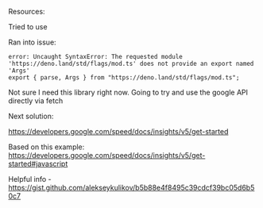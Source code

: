 Resources:

Tried to use

Ran into issue:

```
error: Uncaught SyntaxError: The requested module 'https://deno.land/std/flags/mod.ts' does not provide an export named 'Args'
export { parse, Args } from "https://deno.land/std/flags/mod.ts";
```

Not sure I need this library right now. Going to try and use the google API
directly via fetch

Next solution:

https://developers.google.com/speed/docs/insights/v5/get-started

Based on this example:
https://developers.google.com/speed/docs/insights/v5/get-started#javascript

Helpful info -
https://gist.github.com/alekseykulikov/b5b88e4f8495c39cdcf39bc05d6b50c7
